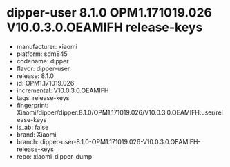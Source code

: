 # dipper-user 8.1.0 OPM1.171019.026 V10.0.3.0.OEAMIFH release-keys
- manufacturer: xiaomi
- platform: sdm845
- codename: dipper
- flavor: dipper-user
- release: 8.1.0
- id: OPM1.171019.026
- incremental: V10.0.3.0.OEAMIFH
- tags: release-keys
- fingerprint: Xiaomi/dipper/dipper:8.1.0/OPM1.171019.026/V10.0.3.0.OEAMIFH:user/release-keys
- is_ab: false
- brand: Xiaomi
- branch: dipper-user-8.1.0-OPM1.171019.026-V10.0.3.0.OEAMIFH-release-keys
- repo: xiaomi_dipper_dump
